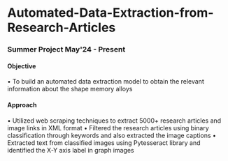 # Automated-Data-Extraction-from-Research-Articles
### Summer Project May'24 - Present
#### Objective 
• To build an automated data extraction model to obtain the relevant information about the shape memory alloys
#### Approach
• Utilized web scraping techniques to extract 5000+ research articles and image links in XML format
• Filtered the research articles using binary classification through keywords and also extracted the image captions
• Extracted text from classified images using Pytesseract library and identified the X-Y axis label in graph images

